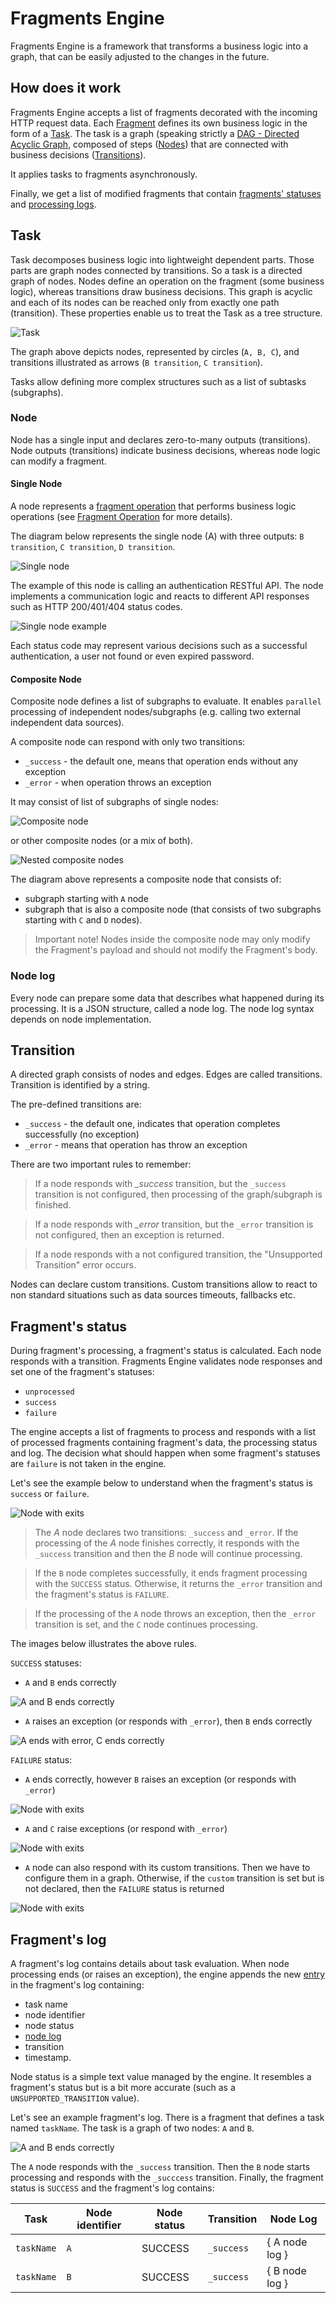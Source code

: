 # Fragments Engine
Fragments Engine is a framework that transforms a business logic into a graph, that can be easily adjusted to the changes in the future. 

## How does it work
Fragments Engine accepts a list of fragments decorated with the incoming HTTP request data. Each 
[Fragment](https://github.com/Knotx/knotx-fragments/tree/master/api#fragment) defines its own 
business logic in the form of a [Task](#task). The task is a graph (speaking strictly 
a [DAG - Directed Acyclic Graph](https://en.wikipedia.org/wiki/Directed_acyclic_graph_), composed of steps ([Nodes](#node)) 
that are connected with business decisions ([Transitions](#transition)).

It applies tasks to fragments asynchronously.

Finally, we get a list of modified fragments that contain [fragments' statuses](#fragments-status) 
and [processing logs](#fragments-log). 

## Task
Task decomposes business logic into lightweight dependent parts. Those parts are graph nodes 
connected by transitions. So a task is a directed graph of nodes. Nodes define an operation on the 
fragment (some business logic), whereas transitions draw business decisions.
This graph is acyclic and each of its nodes can be reached only from exactly one path (transition). 
These properties enable us to treat the Task as a tree structure.

![Task](assets/images/graph.png)

The graph above depicts nodes, represented by circles (`A, B, C`), and transitions illustrated as 
arrows (`B transition`, `C transition`).

Tasks allow defining more complex structures such as a list of subtasks (subgraphs).

### Node
Node has a single input and declares zero-to-many outputs (transitions). Node outputs (transitions) 
indicate business decisions, whereas node logic can modify a fragment.

#### Single Node
A node represents a [fragment operation](https://github.com/Knotx/knotx-fragments/tree/master/api#fragment-operation) 
that performs business logic operations (see [Fragment Operation](https://github.com/Knotx/knotx-fragments/tree/master/api#fragment-operation) for more details).

The diagram below represents the single node (A) with three outputs: `B transition`, `C transition`, 
`D transition`.

![Single node](assets/images/single-node.png)

The example of this node is calling an authentication RESTful API. The node implements a communication 
logic and reacts to different API responses such as  HTTP 200/401/404 status codes.

![Single node example](assets/images/single-node-example.png)

Each status code may represent various decisions such as a successful authentication, a user not 
found or even expired password.
 
#### Composite Node
Composite node defines a list of subgraphs to evaluate. It enables `parallel` processing of independent 
nodes/subgraphs (e.g. calling two external independent data sources).

A composite node can respond with only two transitions:
  - `_success` - the default one, means that operation ends without any exception
  - `_error` - when operation throws an exception

It may consist of list of subgraphs of single nodes:

![Composite node](assets/images/composite.png)

or other composite nodes (or a mix of both).

![Nested composite nodes](assets/images/nested-composite.png)

The diagram above represents a composite node that consists of: 
- subgraph starting with `A` node
- subgraph that is also a composite node (that consists of two subgraphs starting with `C` and `D` nodes).
  
> Important note!
> Nodes inside the composite node may only modify the Fragment's payload and should not modify 
> the Fragment's body.

### Node log
Every node can prepare some data that describes what happened during its processing. It is a JSON 
structure, called a node log. The node log syntax depends on node implementation.

## Transition
A directed graph consists of nodes and edges. Edges are called transitions. Transition is identified by a string. 

The pre-defined transitions are:
- `_success` - the default one, indicates that operation completes successfully (no exception)
- `_error` - means that operation has throw an exception

There are two important rules to remember:
> If a node responds with *_success* transition, but the `_success` transition is not configured, then 
>processing of the graph/subgraph is finished.

> If a node responds with *_error* transition, but the `_error` transition is not configured, then an 
>exception is returned.

> If a node responds with a not configured transition, the "Unsupported Transition" error occurs.

Nodes can declare custom transitions. Custom transitions allow to react to non standard situations 
such as data sources timeouts, fallbacks etc.

## Fragment's status
During fragment's processing, a fragment's status is calculated. Each node responds with a transition. 
Fragments Engine validates node responses and set one of the fragment's statuses:
- `unprocessed`
- `success`
- `failure`

The engine accepts a list of fragments to process and responds with a list of processed fragments 
containing fragment's data, the processing status and log. The decision what should happen when some 
fragment's statuses are `failure` is not taken in the engine.

Let's see the example below to understand when the fragment's status is `success` or `failure`.

![Node with exits](assets/images/graph_node.png)

> The *A* node declares two transitions: `_success` and `_error`. If the processing of the *A* node 
>finishes correctly, it responds with the `_success` transition and then the *B* node will continue 
>processing.

> If the `B` node completes successfully, it ends fragment processing with the `SUCCESS` status. 
> Otherwise, it returns the  `_error` transition and the fragment's status is `FAILURE`.

> If the processing of the `A` node throws an exception, then the `_error` transition is set, and 
>the `C` node continues processing. 

The images below illustrates the above rules.

`SUCCESS` statuses:

* `A` and `B` ends correctly

![A and B ends correctly](assets/images/a_success_b_success.png)

* `A` raises an exception (or responds with `_error`), then `B` ends correctly 

![A ends with error, C ends correctly](assets/images/a_error_c_success.png)

`FAILURE` status:

* `A` ends correctly, however `B` raises an exception (or responds with `_error`)

![Node with exits](assets/images/a_success_b_error.png)

* `A` and `C` raise exceptions (or respond with `_error`)

![Node with exits](assets/images/a_error_c_error.png)

* `A` node can also respond with its custom transitions. Then we have to configure them in a graph. 
Otherwise, if the `custom` transition is set but is not declared, then the `FAILURE` status is returned

![Node with exits](assets/images/a_custom_no_configuration.png)

## Fragment's log
A fragment's log contains details about task evaluation. When node processing ends (or 
raises an exception), the engine appends the new [entry](https://github.com/Knotx/knotx-fragments/blob/master/engine/src/main/java/io/knotx/fragments/engine/EventLogEntry.java) 
in the fragment's log containing:
- task name
- node identifier
- node status
- [node log](#node-log)
- transition
- timestamp.

Node status is a simple text value managed by the engine. It resembles a fragment's status but is a 
bit more accurate (such as a `UNSUPPORTED_TRANSITION` value).

Let's see an example fragment's log. There is a fragment that defines a task named `taskName`. The 
task is a graph of two nodes: `A` and `B`.

![A and B ends correctly](assets/images/a_success_b_success.png)

The `A` node responds with the `_success` transition. Then the `B` node starts processing and responds 
with the `_succcess` transition. Finally, the fragment status is `SUCCESS` and the fragment's log contains:

| Task       | Node identifier | Node status | Transition | Node Log        |
|------------|-----------------|-------------|------------|-----------------|
| `taskName` | `A`             | SUCCESS     | `_success` | { A node log }  |
| `taskName` | `B`             | SUCCESS     | `_success` | { B node log }  |
